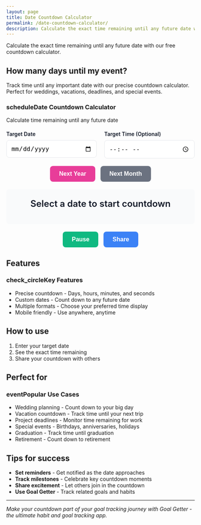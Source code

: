 ```yaml
---
layout: page
title: Date Countdown Calculator
permalink: /date-countdown-calculator/
description: Calculate the exact time remaining until any future date with our free countdown calculator. Perfect for weddings, vacations, deadlines, and special events.
---
```


Calculate the exact time remaining until any future date with our free countdown calculator.

## How many days until my event?

Track time until any important date with our precise countdown calculator. Perfect for weddings, vacations, deadlines, and special events.

<div class="tool-card">
  <h3><span class="material-icons">schedule</span>Date Countdown Calculator</h3>
  <p>Calculate time remaining until any future date</p>
  
  <div style="display: grid; grid-template-columns: 1fr 1fr; gap: 20px; margin: 20px 0;">
    <div>
      <label for="targetDate" style="display: block; font-weight: 600; color: #111827; margin-bottom: 8px;">Target Date</label>
      <input type="date" id="targetDate" style="width: 100%; padding: 12px; border: 1px solid #E5E7EB; border-radius: 8px; font-size: 1rem; background: #FFFFFF;" onchange="updateCountdown()">
    </div>
    <div>
      <label for="targetTime" style="display: block; font-weight: 600; color: #111827; margin-bottom: 8px;">Target Time (Optional)</label>
      <input type="time" id="targetTime" style="width: 100%; padding: 12px; border: 1px solid #E5E7EB; border-radius: 8px; font-size: 1rem; background: #FFFFFF;" onchange="updateCountdown()">
    </div>
  </div>
  
  <div style="text-align: center; margin: 20px 0;">
    <button onclick="setToNextYear()" style="background: #E83D99; color: white; border: none; padding: 12px 24px; border-radius: 8px; font-size: 1rem; font-weight: 600; cursor: pointer; margin-right: 10px; transition: background-color 0.2s ease;" onmouseover="this.style.backgroundColor='#D63384'" onmouseout="this.style.backgroundColor='#E83D99'">
      Next Year
    </button>
    <button onclick="setToNextMonth()" style="background: #6B7280; color: white; border: none; padding: 12px 24px; border-radius: 8px; font-size: 1rem; font-weight: 600; cursor: pointer; transition: background-color 0.2s ease;" onmouseover="this.style.backgroundColor='#4B5563'" onmouseout="this.style.backgroundColor='#6B7280'">
      Next Month
    </button>
  </div>
  
  <div style="text-align: center; padding: 24px; background: #F9FAFB; border-radius: 8px; margin: 20px 0;">
    <div id="countdownResult" style="font-size: 1.5rem; font-weight: 600; color: #111827; margin-bottom: 16px;">
      Select a date to start countdown
    </div>
    <div id="countdownDetails" style="display: grid; grid-template-columns: repeat(auto-fit, minmax(100px, 1fr)); gap: 12px;">
      <!-- Countdown boxes will be inserted here -->
    </div>
  </div>
  
  <div style="text-align: center;">
    <button onclick="pauseCountdown()" id="pauseBtn" style="background: #10B981; color: white; border: none; padding: 12px 24px; border-radius: 8px; font-size: 1rem; font-weight: 600; cursor: pointer; margin-right: 10px; transition: background-color 0.2s ease;" onmouseover="this.style.backgroundColor='#059669'" onmouseout="this.style.backgroundColor='#10B981'">
      Pause
    </button>
    <button onclick="shareCountdown()" style="background: #3B82F6; color: white; border: none; padding: 12px 24px; border-radius: 8px; font-size: 1rem; font-weight: 600; cursor: pointer; transition: background-color 0.2s ease;" onmouseover="this.style.backgroundColor='#2563EB'" onmouseout="this.style.backgroundColor='#3B82F6'">
      Share
    </button>
  </div>
</div>

<script>
let countdownInterval;
let isPaused = false;

function updateCountdown() {
  const targetDate = document.getElementById('targetDate').value;
  const targetTime = document.getElementById('targetTime').value;
  
  if (!targetDate) {
    document.getElementById('countdownResult').innerHTML = 'Select a date to start countdown';
    document.getElementById('countdownDetails').innerHTML = '';
    return;
  }
  
  const now = new Date();
  let target = new Date(targetDate);
  
  if (targetTime) {
    const [hours, minutes] = targetTime.split(':');
    target.setHours(parseInt(hours), parseInt(minutes), 0, 0);
  } else {
    target.setHours(23, 59, 59, 999); // End of day if no time specified
  }
  
  const timeDiff = target - now;
  
  if (timeDiff <= 0) {
    document.getElementById('countdownResult').innerHTML = '🎉 <br>Time\'s up!';
    document.getElementById('countdownDetails').innerHTML = '';
    clearInterval(countdownInterval);
    return;
  }
  
  // Calculate time units
  const days = Math.floor(timeDiff / (1000 * 60 * 60 * 24));
  const hours = Math.floor((timeDiff % (1000 * 60 * 60 * 24)) / (1000 * 60 * 60));
  const minutes = Math.floor((timeDiff % (1000 * 60 * 60)) / (1000 * 60));
  const seconds = Math.floor((timeDiff % (1000 * 60)) / 1000);
  
  // Update display
  document.getElementById('countdownResult').innerHTML = `Time remaining:`;
  
  const countdownBoxes = `
    <div style="background: #E83D99; color: white; padding: 16px; border-radius: 8px; text-align: center;">
      <div style="font-size: 1.8rem; font-weight: 700;">${days}</div>
      <div style="font-size: 0.9rem; font-weight: 600;">Days</div>
    </div>
    <div style="background: #3B82F6; color: white; padding: 16px; border-radius: 8px; text-align: center;">
      <div style="font-size: 1.8rem; font-weight: 700;">${hours}</div>
      <div style="font-size: 0.9rem; font-weight: 600;">Hours</div>
    </div>
    <div style="background: #10B981; color: white; padding: 16px; border-radius: 8px; text-align: center;">
      <div style="font-size: 1.8rem; font-weight: 700;">${minutes}</div>
      <div style="font-size: 0.9rem; font-weight: 600;">Minutes</div>
    </div>
    <div style="background: #6B7280; color: white; padding: 16px; border-radius: 8px; text-align: center;">
      <div style="font-size: 1.8rem; font-weight: 700;">${seconds}</div>
      <div style="font-size: 0.9rem; font-weight: 600;">Seconds</div>
    </div>
  `;
  
  document.getElementById('countdownDetails').innerHTML = countdownBoxes;
}

function pauseCountdown() {
  isPaused = !isPaused;
  document.getElementById('pauseBtn').textContent = isPaused ? 'Resume' : 'Pause';
}

function shareCountdown() {
  const targetDate = document.getElementById('targetDate').value;
  const targetTime = document.getElementById('targetTime').value;
  
  if (!targetDate) {
    alert('Please select a date first');
    return;
  }
  
  let shareText = `I'm counting down to ${targetDate}`;
  if (targetTime) {
    shareText += ` at ${targetTime}`;
  }
  shareText += `! Check out this countdown calculator: ${window.location.href}`;
  
  if (navigator.share) {
    navigator.share({
      title: 'Date Countdown Calculator',
      text: shareText,
      url: window.location.href
    });
  } else {
    navigator.clipboard.writeText(shareText).then(() => {
      alert('Countdown link copied to clipboard!');
    });
  }
}

function setToNextYear() {
  const nextYear = new Date().getFullYear() + 1;
  const nextYearString = nextYear + '-01-01';
  document.getElementById('targetDate').value = nextYearString;
  document.getElementById('targetTime').value = '00:00';
  updateCountdown();
}

function setToNextMonth() {
  const now = new Date();
  const nextMonth = new Date(now.getFullYear(), now.getMonth() + 1, 1);
  const nextMonthString = nextMonth.toISOString().split('T')[0];
  document.getElementById('targetDate').value = nextMonthString;
  document.getElementById('targetTime').value = '00:00';
  updateCountdown();
}

// Auto-update every second
setInterval(() => {
  if (!isPaused) {
    updateCountdown();
  }
}, 1000);

// Initialize with current date
document.addEventListener('DOMContentLoaded', function() {
  const today = new Date().toISOString().split('T')[0];
  document.getElementById('targetDate').value = today;
  updateCountdown();
});
</script>

## Features

<div class="tool-card">
  <h3><span class="material-icons">check_circle</span>Key Features</h3>
  <ul class="feature-list">
    <li>Precise countdown - Days, hours, minutes, and seconds</li>
    <li>Custom dates - Count down to any future date</li>
    <li>Multiple formats - Choose your preferred time display</li>
    <li>Mobile friendly - Use anywhere, anytime</li>
  </ul>
</div>

## How to use

1. Enter your target date
2. See the exact time remaining
3. Share your countdown with others

## Perfect for

<div class="tool-card">
  <h3><span class="material-icons">event</span>Popular Use Cases</h3>
  <ul class="feature-list">
    <li>Wedding planning - Count down to your big day</li>
    <li>Vacation countdown - Track time until your next trip</li>
    <li>Project deadlines - Monitor time remaining for work</li>
    <li>Special events - Birthdays, anniversaries, holidays</li>
    <li>Graduation - Track time until graduation</li>
    <li>Retirement - Count down to retirement</li>
  </ul>
</div>

## Tips for success

- **Set reminders** - Get notified as the date approaches
- **Track milestones** - Celebrate key countdown moments
- **Share excitement** - Let others join in the countdown
- **Use Goal Getter** - Track related goals and habits

---

*Make your countdown part of your goal tracking journey with Goal Getter - the ultimate habit and goal tracking app.*
